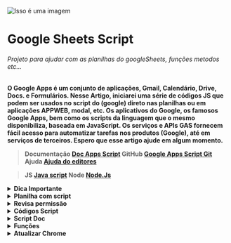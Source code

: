  ![Isso é uma imagem](https://user-images.githubusercontent.com/57040825/175081561-e35d367c-f973-4bd9-b682-a2430cdf5679.png)

# Google Sheets Script

###### Projeto para ajudar com as planilhas do googleSheets, funções metodos etc...

<strong>

O Google Apps é um conjunto de aplicações, Gmail, Calendário, Drive, Docs. e Formulários.
Nesse Artigo, iniciarei uma série de códigos JS que podem ser usados no script do (google) direto nas planilhas ou em aplicações APPWEB, modal, etc.
Os aplicativos do Google, os famosos Google Apps, bem como os scripts da linguagem que o mesmo disponibiliza, baseada em JavaScript.
Os serviços e APIs GAS fornecem fácil acesso para automatizar tarefas nos produtos (Google), até em serviços de terceiros.
Espero que esse artigo ajude em algum momento.

<strong>

> Documentação [Doc Apps Script](https://www.google.com/script/start/)
> GitHub  [Google Apps Script Git](https://github.com/topics/google-apps-script)
> Ajuda  [Ajuda do editores](https://support.google.com/docs#topic=1382883)

> JS  [Java script](https://www.javascript.com/)
> Node [Node.Js](https://nodejs.org/en/)
 
<details><summary>Dica Importante</summary>

<p>

> **Coisas que podem deixar suas planilhas _pesadas_ cuidado com funções voláteis (são funções que ficam atualizando a casa segundo).**

 1. TODAY()
    - Uso TODAY()
      - Sintaxe
        - TODAY()
          - TODAY é uma função volátil e pode prejudicar o desempenho da planilha, [documentação](https://support.google.com/docs/answer/3092984?hl=pt-BR), O mesmo serve paraa função NOW [documentação](https://support.google.com/docs/answer/3092981?hl=pt-BR).
 
2. ARRAYFORMULA
   - 
     - Ela e uma função que pode ajudar muito, mas quando sua planilha começa a ficar grande pode ser um problema (Porque mesmo que não exista dados nas linhas em branco ela vai alimentar dados nessas linhas em branco, com isso o desempenho de sua planilha pode ser prejudicada) [documentação](https://support.google.com/docs/answer/3093275?hl=pt-BR).
 
> Aternativa para ARRAYFORMULA
 - ARRAY_CONSTRAN
   - Restringe o resultado de uma matriz ao tamanho especificado, [documentação](https://support.google.com/docs/answer/3267036).
 
 **OBS: Geralmente usada em conjunto com outras funções que retornam um resultado em matriz, quando um número menor de linhas ou colunas é desejado.**
 
 ###### exemplo:
 
 ```
 Sintaxe : ARRAY_CONSTRAIN(intervalo_de_entrada; numero_de_linhas; numero_de_colunas)
 
 ARRAY_CONSTRAIN(A1:C10, 2, 3)
 ARRAY_CONSTRAIN(SORT(A1:F100, 1, TRUE), 10, 6)
 
 ```

 3. LINHAS EM BRANCO OU COLUNAS
   - Se você tem dados da (A2 : C4), não a necessidade de que as colunas D Para frente e as linhas 5 para baixo exita na planilha, como no exemplo abaixo, importante excluir essas linhas e colunas não vazias, (Mesmo que não exita dados sempre que sua planilha for atualizada ela vai ler essas linhas e colunas vazias).
 
 ## No exemplo abaixo, teríamos que excluir as linhas 5/6/7/8 e a coluna D
 
 ###### ~~ERRADO~~
 
|   A          |  B             |    C          |    D          |
| :---         |     :---:      |          ---: |          ---: |
| 1   | name     | name     |
| 2   | git diff | git diff |
| 3   | git diff | git diff |
| 4   | git diff | git diff |
| 5   |  | |
| 6   |  | |
| 7   |  | |
| 8   |  | |
 
 ###### **CORRETO**
|   A          |  B             |    C          |
| :---         |     :---:      |          ---: |
| 1   | name     | name     |
| 2   | git diff | git diff |
| 3   | git diff | git diff |
| 4   | git diff | git diff |

 ## *Essas, boas práticas ira ajuda sua planilha ter um rendimento muito melhor.*
 ###### Essas informações são casos de uso utilizada em meus códigos, e são práticas minhas, não significa que estão corretas ou não, significa que é uma prática que gosto de utilizar.
</p>

</details>
 
 <details><summary>Planilha com script</summary>

<p>

#### [documentação](https://developers.google.com/apps-script).

 
 > Nossas chamadas da planilha com script.
 
###### Para chamar nossa planilha e suas abas iremos usar o id dá planilha e também sua chamada local como a planilha ativa (SpreadsheetApp), as abas chama pelo nome da aba.
 
 - id
 - SpreadsheetApp
 - Aba
 
 ![Isso é uma imagem](https://user-images.githubusercontent.com/57040825/175077705-f25e10df-4398-46d5-a67f-4e885e9adc47.png)
 
 ###### Com a planilha ativa você consegue pegar o id na barra de navegação como está na imagem acima, você só precisa do número que está em negrito, está imagem e só um exemplo você tem que pegar o id dá sua planilha.(Obs.: esse endereço não te leva para lugar nenhum poque é só um exemplo).
 
 ![Isso é uma imagem](https://user-images.githubusercontent.com/57040825/175102916-c2be2b7b-a8b8-4106-83aa-c35f480e7c52.png)
 
 ###### Acima temos como as abas foram nomeadas
 
 <sub>Exemplo para ID</sub>
 
 ***vamos usar*** 
 
 **Importante vamos noear nossos arquivos códigos como _camelCase_**
 
 - idBd = Para o id dá planilha
 - ss = Para SpreadsheetApp Id
 - tb = Para aba
 
 ```javascript
       const idBd = "1CgcnfEIrCTL55H4tI5Lz-2abvfT_fBkIML_1PRYmnMk"
       const ss = SpreadsheetApp.openById (idBd)
 
       const data = ss.getSheetByName("data")
       const bdText = ss.getSheetByName("bd_text")
       const adNewRow = ss.getSheetByName("ad_new_row")
       const duplicados = ss.getSheetByName("duplicados")
       const extras = ss.getSheetByName("extras")
 ```
 
 ***vamos usar*** 
 
 - ssS = Para SpreadsheetApp
 - tbS = Para aba
 
 <sub>Exemplo para SpreadsheetApp</sub>
 
 ###### O procedimento para SpreadsheetApp, e o mesmo usado para o ID.
 
 ```javascript
       
       const ssS = SpreadsheetApp.getActiveSpreadsheet()
       const tbS = ssS.getSheetByName("nome da aba")
 ```
 
 
 ```javascript
       var tbDt = data
       var tbNr = adNewRow
       var tbTt = bdText
       var tbNr = adNewRow
       var tbDp = duplicados
       var tbEx = extras
 ```
 
 **Obs.: Essas informações e para quando estiver olhando para as pastas dos códigos você saiba com estamos chamando.**

</p>

</details>
 
 
 <details><summary>Revisa permissão</summary>

<p>

#### Dá permissão para acesso a planilha

![Isso é uma imagem](https://user-images.githubusercontent.com/57040825/175099923-aab7e52f-9eb1-42e3-90a6-ccfc15d7449a.png)

</p>

</details>
 
 
 <details><summary>Códigos Script</summary>

<p>

#### Códigos Js
 
<sup>Nome do Usuário</sup>

```javascript
   const nomeUser = Session.getEffectiveUser().getUsername()
   Logger.log(nomeUser)
```

 
 <sup>Add na primeria linha e na última</sup>

```javascript
 const prepender = (val,sheet) =>{
  sheet.insertRowBefore(1);
  let cloneArr = val.map((x)=>x);
  cloneArr.push('START');
  const range = sheet.getRange(1,1,1,cloneArr.length);
  range.setValues([cloneArr]);
}
 
const addContent = () =>{
 
  const sheet = tbNr;
  let tempArr = [sheet.getLastRow()+1,'Novo Conteúdo'];
  prepender(tempArr,sheet);
  tempArr.push('Fim');
  sheet.appendRow(tempArr);
 
}
```
 
 <sup>Add before start after e na última linha</sup>

```javascript
  const addContentTwo = () => {
  const sheet = tbNr
  Logger.log(sheet);
  let startPos = 5;
  let startVal = sheet.getRange(startPos,1).getValue();
  sheet.getRange(startPos,1).setValue(startVal + ' START');
  sheet.insertRowAfter(startPos);
  sheet.getRange(startPos+1,1).setValue('AFTER');
  sheet.insertRowBefore(startPos);
  sheet.getRange(startPos,1).setValue('BEFORE');
  let tempArr = [sheet.getLastRow()+1,'test',2,'hello world'];
  sheet.appendRow(tempArr);
}

```
 <sup>Colorir dubplicados</sup>

```javascript
  const colorirduplicates = () =>
  let values = tbDp.getRange("A2:D").getValues()
  let arr=[]
  let repeat=[]
  let row=2
//importante o array no js começa pelo número zero
  values.map((elem,ind,obj)=>{
    if(elem[0] != ""){
      if(arr.indexOf(elem[0]) === -1){
        arr.push(elem[0])
      }else{
         repeat.push(elem[0])
      }
    }
   })// fim primeira parte

  values.map((elem,ind,obj)=>{
    if(elem[0] != ""){
      if(repeat.indexOf(elem[0]) !== -1){
        tbDp.getRange(`A${row}:D${row}`).setBackground('pink')
      }else{
        tbDp.getRange(`A${row}:D${row}`).setBackground('white')
      }
      }
    row++
  })
```
 <sup>Consultar Cep</sup>

```javascript

let app = SpreadsheetApp;
let spreadsheet = app.getActiveSpreadsheet();
let sheet = spreadsheet.getSheetByName('consulta_cep');

//Busca o cep na base dos correios
const getAddressByCep = () =>
{       sheet.getRange("D5").clear
        let searchCep = sheet.getRange("C3").getValue().replace("-","") 
        let cep = searchCep
        let reqs = UrlFetchApp.fetch(`https://viacep.com.br/ws/${cep}/json/`)
        let ress = JSON.parse(reqs.getContentText())

        const retCep = `
        ${'Rua '} ${ ress.logradouro} 
        ${'Complemento '} ${ ress.complemento} 
        ${'Bairro '} ${ ress.bairro} 
        ${'Cidade'} ${ ress.localidade}
        ${'Uf'} ${ ress.uf}
        `

         sheet.getRange("D5").setValue(retCep)
         
    }

  
```

 
 <sup>Copiar colar até a última linha, aqui criando um id</sup>

```javascript
  let lra = tbEx. getLastRow()

   function numerarId(){
   const id = "1"
   tbEx.getRange("A2").setValue(id)
   tbEx.getRange("A3").setFormula('=OFFSET(A3;-1;0)+1')
   const lra2 = tbEx.getLastRow()
   const ftlinha = tbEx.getRange(3,1,lra-1)
   tbEx.getRange("A3").copyTo(ftlinha)
}
```

 <sup>Ocultar Coluna</sup>

```javascript
  const hideColum = () => {
  data.getRange('C:C').activate();
  data.hideColumns(data.getActiveRange().getColumn(), data.getActiveRange().getNumColumns());

}

```

 <sup>API que não requer autenticação</sup>

 <sub>Url exemplo</sub>

```javascript
// set the endpoint
     const url = 'https://dever.example.com/v3/abc';
 
// call the API
     const response = UrlFetchApp.fetch(url);

```

 <sup>API requer autenticação</sup>

 <sub>Url exemplo</sub>

```javascript
// include the API Key
const API_KEY = 'XXXXXXXXXXXXXXX';
 
// set the endpoint
const url = 'https://developers.example.com/v1/abc';
 
// call the API
const response = UrlFetchApp.fetch(url + '&api_key=' + API_KEY);


```

 <sup>API requer chave no cabeçalho</sup>

 <sub>Url exemplo</sub>

```javascript
// include the API Key
const API_KEY = 'XXXXXXXXXXXXXXX';
 
// set the endpoint
const url = 'https://developers.example.com/v1/abc';
 
// set the params object
const params = {
    headers: {
      Authorization: API_KEY
    }
  }
 
// call the API
const response = UrlFetchApp.fetch(url,params);



```

 <sup>Às vezes, a palavra “Autorização” é substituída por uma palavra diferente, dependendo de como os designers da API configuraram a API</sup>

<sub>Por exemplo, a API Teachable usa a palavra “apiKey”</sub>

 <sub>Url exemplo</sub>

```javascript
// include the API Key
const API_KEY = 'XXXXXXXXXXXXXXX';
 
// set the endpoint
const url = 'https://developers.example.com/v1/abc';
 
// set the params object
const params = {
    headers: {
      apiKey: API_KEY
    }
  }
 
// call the API
const response = UrlFetchApp.fetch(url,params);

```

 <sup> Quebrar linha no msg.box </sup>

```javascript

    const msgBox = () => {

   Browser.msgBox("Linha 1 \\n Linha 2 \\n Linha 3")

    }

```
 

 </p>


</details>

<details><summary>Script Doc</summary>

<p>

<sub>Script para os documentos do google </sub>

 ```javascript
 
 const nameArq = (new Date()).getTime()
 const doc =DocumentApp.create('Teste_' + nameArq)

  
 ```


</p>

</details>



<details><summary>Funções</summary>

<p>

<sub>Função que retorna quantidades de domingo no mês selecionado</sub>

```javascript
function SUNDAYSMONTH ( m, y )  {
  const days = new Date( y,m,0 ).getDate();
  const sundays = [ (8 - (new Date( m +'/01/'+ y ).getDay())) % 7 ];
  for ( let i = sundays[0] + 7; i <= days; i += 7 ) {
    sundays.push( i );
  }

  const sundayTotal = sundays.length

  return sundayTotal
}


/* CASO DE USO 

=SUNDAYSMONTH("AQUI COLUNA MES";"AQUI COLUNA ANO")

*/
   
```
#### Exemplo de uso

![Isso é uma imagem](https://user-images.githubusercontent.com/57040825/177204115-27ebfe0e-2409-47e5-99d4-b069dc691bb8.png)


#### Sequence
<sub>
A função SEQUENCE é uma função útil no Planilhas Google. É uma maneira poderosa de gerar listas numeradas.
</sub>

###### exemplo:
 
> Documentação [Doc Sequence](https://bit.ly/maiasequence)
> Documentação [Doc Matriz](https://bit.ly/maiasheetsmatriz)
> Documentação [Doc Lambda](https://bit.ly/maiasheetslambda)

 ```
 Maneira antiga:

 =ArrayFormula(SEQUENCE(4) & " of " & SEQUENCE(4,1,4,0))
 
 ** A fórmula de matriz acima não é fácil de entender ou modificar, a menos que você esteja familiarizado com a função de sequência.
 
 Nova maneira com Lambda.

 Aqui está o equivalente BYROW para gerar a mesma lista:

 =BYROW(SEQUENCE(4),LAMBDA(row,row&" of "&4))

 Ele cria uma matriz de números de 1 a 4 , que a função lambda interna transforma, linha por linha, em 1 de 4, 2 de 4, etc.

 Além de a fórmula ser mais sucinta, acho que é mais fácil de entender e modificar.

 Agora, só precisamos alterar o "4" para um número diferente duas vezes, e é fácil identificar os números a serem alterados.
 
 ```
 #### Sort
<sub>
 você tenha uma lista de 10 itens na coluna A da sua Planilha e queira classificá-los do menor para o maior.
</sub>
 
 ###### exemplo:
 
> Documentação [Doc Sort](https://bit.ly/docsortsheets)

 ```
 Sintaxe :
  Uso de exemplo
  SORT(A2:B26; 1; VERDADEIRO)
  SORT({1, 2; 3, 4; 5, 6}; 2; FALSO)
  SORT(A2:B26; C2:C26; VERDADEIRO)  

 Sintaxe:

 SORT(intervalo; coluna_a_classificar; crescente; [coluna_a_classificar2; crescente2; ...])


  =SORT(A1:A10,LEN(A1:A10),TRUE)

  O primeiro intervalo é a coluna a ser classificada, neste exemplo A1:A10
  O segundo intervalo é a coluna de classificação, ou seja, a coluna usada para determinar a ordem de classificação.
  Neste exemplo, uso a função LEN para converter a coluna A em uma matriz de números, com base na contagem de caracteres. Por exemplo, "fazer" se torna 2.
  Em seguida, a terceira coluna é um valor VERDADEIRO/FALSO para classificar em ordem crescente ou decrescente

  ```
 
 ![Isso é uma imagem](https://user-images.githubusercontent.com/57040825/192324206-7afacd76-ef10-427c-b7b4-0825d1c2ec6a.png)


 #### Len
<sub>
Retorna o tamanho de uma string.
</sub>
 
 ###### exemplo:
 
> Documentação [Doc Len](https://bit.ly/maialensheets)

 ```
 Sintaxe :
  Uso de exemplo
  NÚM.CARACT(A2)

  NÚM.CARACT("lorem ipsum")  

  Sintaxe:
  NÚM.CARACT(texto)
  
 ```
</p>

</details>


<details><summary>Atualizar Chrome</summary>

<p>

<sub>Atualizar chrome no linux debian </sub>

 ```
 #Se você não tiver um Google Chrome instalado em seu computador, siga o artigo abaixo para instalar
 #http://askubuntu.com/questions/510056/how-to-install-google-chrome
 #Abaixo estão as etapas para atualizar o google chrome

 sudo apt update

 wget -q -O - https://dl-ssl.google.com/linux/linux_signing_key.pub | sudo apt-key add - 
 sudo sh -c 'echo "deb http://dl.google.com/linux/chrome/deb/ stable main" >> /etc/apt/sources.list.d/google-chrome.list'
 sudo apt-get update 
 sudo apt-get install google-chrome-stable


 # Update

 sudo apt-get --only-upgrade install google-chrome-stable
  
 ```


</p>

</details>




